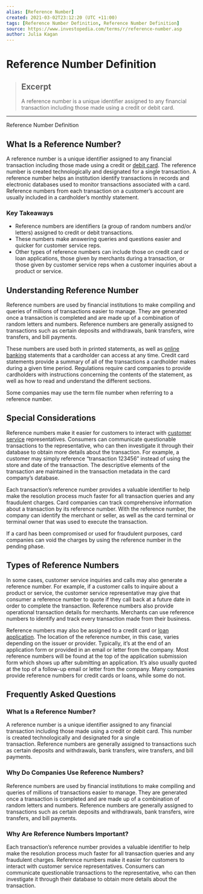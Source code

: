 ```yaml
---
alias: [Reference Number]
created: 2021-03-02T23:12:20 (UTC +11:00)
tags: [Reference Number Definition, Reference Number Definition]
source: https://www.investopedia.com/terms/r/reference-number.asp
author: Julia Kagan
---
```


# Reference Number Definition

> ## Excerpt
> A reference number is a unique identifier assigned to any financial transaction including those made using a credit or debit card.

---

Reference Number Definition
## What Is a Reference Number?

A reference number is a unique identifier assigned to any financial transaction including those made using a credit or [debit card](https://www.investopedia.com/terms/d/debitcard.asp). The reference number is created technologically and designated for a single transaction. A reference number helps an institution identify transactions in records and electronic databases used to monitor transactions associated with a card. Reference numbers from each transaction on a customer’s account are usually included in a cardholder’s monthly statement.

### Key Takeaways

-   Reference numbers are identifiers (a group of random numbers and/or letters) assigned to credit or debit transactions.  
-   These numbers make answering queries and questions easier and quicker for customer service reps. 
-   Other types of reference numbers can include those on credit card or loan applications, those given by merchants during a transaction, or those given by customer service reps when a customer inquiries about a product or service.

## Understanding Reference Number

Reference numbers are used by financial institutions to make compiling and queries of millions of transactions easier to manage. They are generated once a transaction is completed and are made up of a combination of random letters and numbers. Reference numbers are generally assigned to transactions such as certain deposits and withdrawals, bank transfers, wire transfers, and bill payments.

These numbers are used both in printed statements, as well as [online banking](https://www.investopedia.com/terms/o/onlinebanking.asp) statements that a cardholder can access at any time. Credit card statements provide a summary of all of the transactions a cardholder makes during a given time period. Regulations require card companies to provide cardholders with instructions concerning the contents of the statement, as well as how to read and understand the different sections.

Some companies may use the term file number when referring to a reference number.

## Special Considerations

Reference numbers make it easier for customers to interact with [customer service](https://www.investopedia.com/terms/c/customer-service.asp) representatives. Consumers can communicate questionable transactions to the representative, who can then investigate it through their database to obtain more details about the transaction. For example, a customer may simply reference “transaction 123456” instead of using the store and date of the transaction. The descriptive elements of the transaction are maintained in the transaction metadata in the card company’s database.

Each transaction’s reference number provides a valuable identifier to help make the resolution process much faster for all transaction queries and any fraudulent charges. Card companies can track comprehensive information about a transaction by its reference number. With the reference number, the company can identify the merchant or seller, as well as the card terminal or terminal owner that was used to execute the transaction.

If a card has been compromised or used for fraudulent purposes, card companies can void the charges by using the reference number in the pending phase.

## Types of Reference Numbers 

In some cases, customer service inquiries and calls may also generate a reference number. For example, if a customer calls to inquire about a product or service, the customer service representative may give that consumer a reference number to quote if they call back at a future date in order to complete the transaction. Reference numbers also provide operational transaction details for merchants. Merchants can use reference numbers to identify and track every transaction made from their business.

Reference numbers may also be assigned to a credit card or [loan application](https://www.investopedia.com/articles/personal-finance/010516/how-apply-personal-loan.asp). The location of the reference number, in this case, varies depending on the issuer or provider. Typically, it’s at the end of an application form or provided in an email or letter from the company. Most reference numbers will be found at the top of the application submission form which shows up after submitting an application. It’s also usually quoted at the top of a follow-up email or letter from the company. Many companies provide reference numbers for credit cards or loans, while some do not. 

## Frequently Asked Questions

### What Is a Reference Number?

A reference number is a unique identifier assigned to any financial transaction including those made using a credit or debit card. This number is created technologically and designated for a single transaction. Reference numbers are generally assigned to transactions such as certain deposits and withdrawals, bank transfers, wire transfers, and bill payments.

### Why Do Companies Use Reference Numbers?

Reference numbers are used by financial institutions to make compiling and queries of millions of transactions easier to manage. They are generated once a transaction is completed and are made up of a combination of random letters and numbers. Reference numbers are generally assigned to transactions such as certain deposits and withdrawals, bank transfers, wire transfers, and bill payments.

### Why Are Reference Numbers Important?

Each transaction’s reference number provides a valuable identifier to help make the resolution process much faster for all transaction queries and any fraudulent charges. Reference numbers make it easier for customers to interact with customer service representatives. Consumers can communicate questionable transactions to the representative, who can then investigate it through their database to obtain more details about the transaction.
